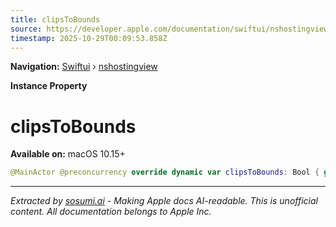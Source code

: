 ```yaml
---
title: clipsToBounds
source: https://developer.apple.com/documentation/swiftui/nshostingview/clipstobounds
timestamp: 2025-10-29T00:09:53.858Z
---
```


**Navigation:** [Swiftui](/documentation/swiftui) › [nshostingview](/documentation/swiftui/nshostingview)

**Instance Property**

# clipsToBounds

**Available on:** macOS 10.15+

```swift
@MainActor @preconcurrency override dynamic var clipsToBounds: Bool { get set }
```

---

*Extracted by [sosumi.ai](https://sosumi.ai) - Making Apple docs AI-readable.*
*This is unofficial content. All documentation belongs to Apple Inc.*
